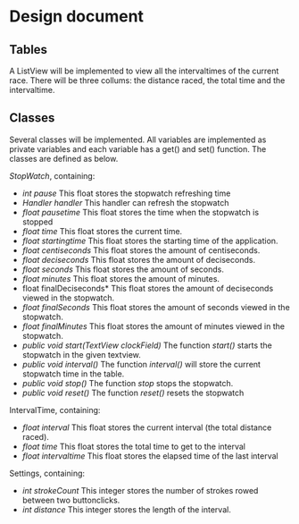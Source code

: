 Design document
===============

Tables
------
A ListView will be implemented to view all the intervaltimes of the current race. There will be three collums: the distance raced, the total time and the intervaltime.

Classes
-------
Several classes will be implemented. All variables are implemented as private variables and each variable has a get() and set() function. The classes are defined as below.

*StopWatch*, containing:
*	*int pause*
	This float stores the stopwatch refreshing time
*	*Handler handler*
	This handler can refresh the stopwatch
*	*float pausetime*
	This float stores the time when the stopwatch is stopped
*	*float time*
	This float stores the current time.
*	*float startingtime*
	This float stores the starting time of the application.
*	*float centiseconds*
	This float stores the amount of centiseconds.
* 	*float deciseconds*
	This float stores the amount of deciseconds.
* 	*float seconds*
	This float stores the amount of seconds.
* 	*float minutes*
	This float stores the amount of minutes.
*	float finalDeciseconds*
	This float stores the amount of deciseconds viewed in the stopwatch.
* 	*float finalSeconds*
	This float stores the amount of seconds viewed in the stopwatch.
* 	*float finalMinutes*
	This float stores the amount of minutes viewed in the stopwatch. 	
*	*public void start(TextView clockField)*
	The function *start()* starts the stopwatch in the given textview.
*	*public void interval()*
	The function *interval()* will store the current stopwatch time in the table. 
*	*public void stop()*
	The function *stop* stops the stopwatch.
*	*public void reset()*
	The function *reset()* resets the stopwatch
	

IntervalTime, containing:
*	*float interval*
	This float stores the current interval (the total distance raced).
*	*float time*
	This float stores the total time to get to the interval
*	*float intervaltime*
	This float stores the elapsed time of the last interval


Settings, containing:
*	*int strokeCount* 
	This integer stores the number of strokes rowed between two buttonclicks.
*	*int distance*
	This integer stores the length of the interval.


